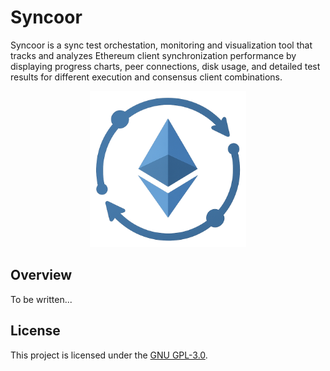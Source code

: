 # Syncoor

Syncoor is a sync test orchestation, monitoring and visualization tool that tracks and analyzes Ethereum client synchronization performance by displaying progress charts, peer connections, disk usage, and detailed test results for different execution and consensus client combinations.

<div align="center">
  <img src="web/public/img/logo.png" alt="Syncoor Logo" width="250">
</div>

## Overview

To be written...

## License

This project is licensed under the [GNU GPL-3.0](LICENSE).
